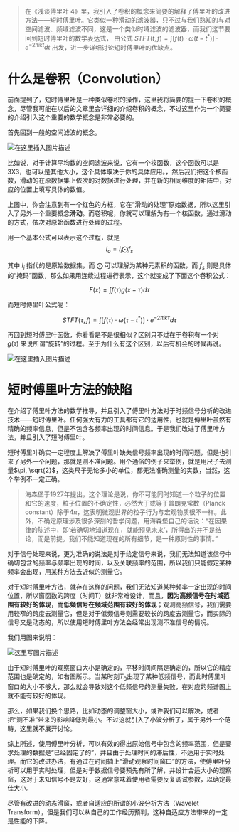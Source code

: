 > 在《浅谈傅里叶 4》里，我引入了卷积的概念来简要的解释了傅里叶的改进方法——短时傅里叶。它类似一种滑动的滤波器，只不过与我们熟知的与对空间滤波、频域滤波不同，这是一个类似时域滤波的滤波器，而我们这节要回到短时傅里叶的数学表达式， 由公式 $STFT(t, f) = \int [f(t) \cdot \omega (t - t^*)] \cdot e ^{-2\pi ikt} dt$ 出发，进一步详细讨论短时傅里叶的优缺点。

# 什么是卷积（Convolution）

前面提到了，短时傅里叶是一种类似卷积的操作，这里我将简要的提一下卷积的概念，尽管我可能在以后的文章里会详细的介绍卷积的概念，不过这里作为一个简要的介绍引入这个重要的数学概念是非常必要的。

首先回到一般的空间滤波的概念。

![在这里插入图片描述](https://img-blog.csdnimg.cn/20201213143831414.gif#pic_center)

比如说，对于计算平均数的空间滤波来说，它有一个核函数，这个函数可以是3X3，也可以是其他大小，这个具体取决于你的具体应用。，然后我们把这个核函数，滑动的在原数据集上依次的对数据进行处理，并在新的相同维度的矩阵中，对应的位置上填写具体的数值。

上图中，你会注意到有一个红色的方框，它在“滑动的处理”原始数据，所以这里引入了另外一个重要概念**滑动**。而卷积呢，你就可以理解为有一个核函数，通过滑动的方式，依次对原始函数进行处理的过程。

用一个基本公式可以表示这个过程，就是 
$$
I_o = I_i  \bigodot f_s
$$

其中 $I_i$ 指代的是原始数据集，而 $\bigodot$ 可以理解为某种元素积的函数，而 $f_s$ 则是具体的“掩码”函数，那么如果用连续过程进行表示，这个就变成了下面这个卷积公式：

$$
F(x) = \int f(\tau)g(x-\tau) d\tau
$$

而短时傅里叶公式呢：

$$STFT(\tau, f) = \int [f(\tau) \cdot \omega (\tau - t^*)] \cdot e ^{-2\pi i k \tau} d \tau$$

再回到短时傅里叶函数，你看看是不是很相似？区别只不过在于卷积有一个对 $g(\tau)$ 来说所谓“旋转”的过程。至于为什么有这个区别，以后有机会的时候再说。
 
![在这里插入图片描述](https://img-blog.csdnimg.cn/20210211111545583.png?x-oss-process=image/watermark,type_ZmFuZ3poZW5naGVpdGk,shadow_10,text_aHR0cHM6Ly9ibG9nLmNzZG4ubmV0L3BvaXNvbmNocnk=,size_16,color_FFFFFF,t_70#pic_center)



# 短时傅里叶方法的缺陷

在介绍了傅里叶方法的数学推导，并且引入了傅里叶方法对于时频信号分析的改进技术——短时傅里叶。任何强大有力的工具都有它的适用性，也就是傅里叶虽然有精确的频率信息，但是不包含各频率出现的时间信息。于是我们改进了傅里叶方法，并且引入了短时傅里叶。

短时傅里叶确实一定程度上解决了傅里叶缺失信号频率出现的时间问题，但是也引来了另外一个问题，那就是测不准问题。用个通俗的例子来举例，就是用尺子去测量$\pi, \sqrt{2}$，这类尺子无论多小的单位，都无法准确测量的实数，当然，这个举例不一定正确。

> 海森堡于1927年提出，这个理论是说，你不可能同时知道一个粒子的位置和它的速度，粒子位置的不确定性，必然大于或等于普朗克常数（Planck constant）除于4$\pi$，这表明微观世界的粒子行为与宏观物质很不一样。此外，不确定原理涉及很多深刻的哲学问题，用海森堡自己的话说：“在因果律的陈述中，即‘若确切地知道现在，就能预见未来’，所得出的并不是结论，而是前提。我们不能知道现在的所有细节，是一种原则性的事情。”

对于信号处理来说，更为准确的说法是对于给定信号来说，我们无法知道该信号中确切包含的频率与频率出现的时间，以及关联频率的范围，所以我们只能假定某种频率会出现，用某种方法去近似的测量它。

对于短时傅里叶方法，就存在这样的问题，我们无法知道某种频率一定出现的时间位置，所以窗函数的跨度（时间T）就非常难设计，而且，**因为高频信号在时域范围有较好的体现，而低频信号在频域范围有较好的体现**；观测高频信号，我们需要用较窄的跨度去测量它，但是对于低频信号则需要较长的跨度去测量它，而实际的信号又是动态的，所以使用短时傅里叶方法会经常出现测不准信号的情况。

我们用图来说明：

![这里写图片描述](https://img-blog.csdn.net/20180713120421411?watermark/2/text/aHR0cHM6Ly9ibG9nLmNzZG4ubmV0L3BvaXNvbmNocnk=/font/5a6L5L2T/fontsize/400/fill/I0JBQkFCMA==/dissolve/70)

由于短时傅里叶的观察窗口大小是确定的，平移时间间隔是确定的，所以它的精度范围也是确定的，如右图所示。当某时刻$T_0$出现了某种低频信号，而此时傅里叶窗口的大小不够大，那么就会导致对这个低频信号的测量失败，在对应的频谱图上就不能有较好的体现。

那么，如果我们换个思路，比如动态的调整窗大小，或许我们可以解决，或者把“测不准”带来的影响降低到最小。不过这就引入了小波分析了，属于另外一个范畴，这里就不展开讨论。

综上所述，使用傅里叶分析，可以有效的得出原始信号中包含的频率范围，但是要求处理的数据是“已经固定了的”，并且由于处理时间的滞后性，不适用于实时处理。而它的改进办法，有通过在时间轴上“滑动观察时间窗口”的方法，使傅里叶分析可以用于实时处理，但是对于数据信号要预先有所了解，并设计合适大小的观察窗，这对于未知信号不是友好，这通常意味着使用者需要反复调试参数，以确定最佳大小。

尽管有改进的动态滑窗，或者自适应的所谓的小波分析方法（Wavelet Transform），但是我们可以从自己的工作经历预判，这种自适应方法带来的一定是性能的下降。